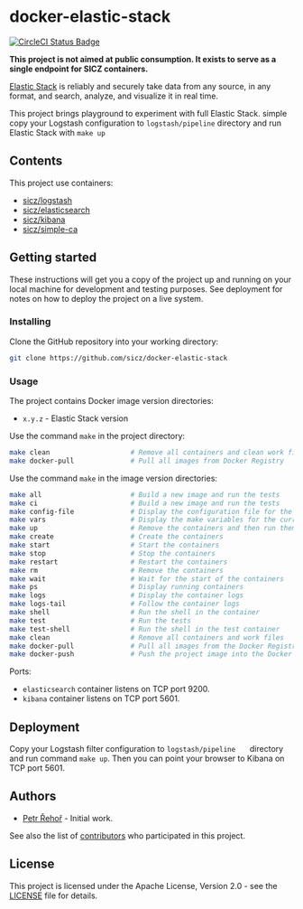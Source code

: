 # docker-elastic-stack

[![CircleCI Status Badge](https://circleci.com/gh/sicz/docker-elastic-stack.svg?style=shield&circle-token=8f1fee58b84d662697ade3075dafc79d694e008e)](https://circleci.com/gh/sicz/docker-elastic-stack)

**This project is not aimed at public consumption.
It exists to serve as a single endpoint for SICZ containers.**

[Elastic Stack](https://elastic.co) is reliably and securely take data from any
source, in any format, and search, analyze, and visualize it in real time.

This project brings playground to experiment with full Elastic Stack. simple
copy your Logstash configuration to `logstash/pipeline` directory and run Elastic
Stack with `make up`

## Contents

This project use containers:
* [sicz/logstash](https://github.com/sicz/docker-logstash)
* [sicz/elasticsearch](https://github.com/sicz/docker-elasticsearch)
* [sicz/kibana](https://github.com/sicz/docker-kibana)
* [sicz/simple-ca](https://github.com/sicz/docker-simple-ca)

## Getting started

These instructions will get you a copy of the project up and running on your
local machine for development and testing purposes. See deployment for notes
on how to deploy the project on a live system.

### Installing

Clone the GitHub repository into your working directory:
```bash
git clone https://github.com/sicz/docker-elastic-stack
```

### Usage

The project contains Docker image version directories:
* `x.y.z` - Elastic Stack version

Use the command `make` in the project directory:
```bash
make clean                    # Remove all containers and clean work files
make docker-pull              # Pull all images from Docker Registry
```

Use the command `make` in the image version directories:
```bash
make all                      # Build a new image and run the tests
make ci                       # Build a new image and run the tests
make config-file              # Display the configuration file for the current configuration
make vars                     # Display the make variables for the current configuration
make up                       # Remove the containers and then run them fresh
make create                   # Create the containers
make start                    # Start the containers
make stop                     # Stop the containers
make restart                  # Restart the containers
make rm                       # Remove the containers
make wait                     # Wait for the start of the containers
make ps                       # Display running containers
make logs                     # Display the container logs
make logs-tail                # Follow the container logs
make shell                    # Run the shell in the container
make test                     # Run the tests
make test-shell               # Run the shell in the test container
make clean                    # Remove all containers and work files
make docker-pull              # Pull all images from the Docker Registry
make docker-push              # Push the project image into the Docker Registry
```

Ports:
* `elasticsearch` container listens on TCP port 9200.
* `kibana` container listens on TCP port 5601.

## Deployment

Copy your Logstash filter configuration to `logstash/pipeline   ` directory and run
command `make up`. Then you can point your browser to Kibana on TCP port 5601.

## Authors

* [Petr Řehoř](https://github.com/prehor) - Initial work.

See also the list of
[contributors](https://github.com/sicz/docker-elastic-stack/contributors)
who participated in this project.

## License

This project is licensed under the Apache License, Version 2.0 - see the
[LICENSE](LICENSE) file for details.
